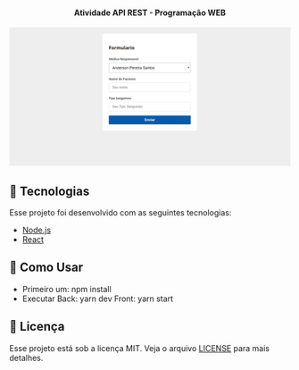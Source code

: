 
<h4 align="center">
 Atividade API REST - Programação WEB
</h4>

<img alt="Form" title="#form" src=".github/form.png" />

<br>

## :rocket: Tecnologias

Esse projeto foi desenvolvido com as seguintes tecnologias:

- [Node.js](https://nodejs.org/en/)
- [React](https://reactjs.org)

## 🤔 Como Usar

- Primeiro um: npm install
- Executar
	Back: yarn dev
	Front: yarn start
	
## :memo: Licença

Esse projeto está sob a licença MIT. Veja o arquivo [LICENSE](LICENSE.md) para mais detalhes.
